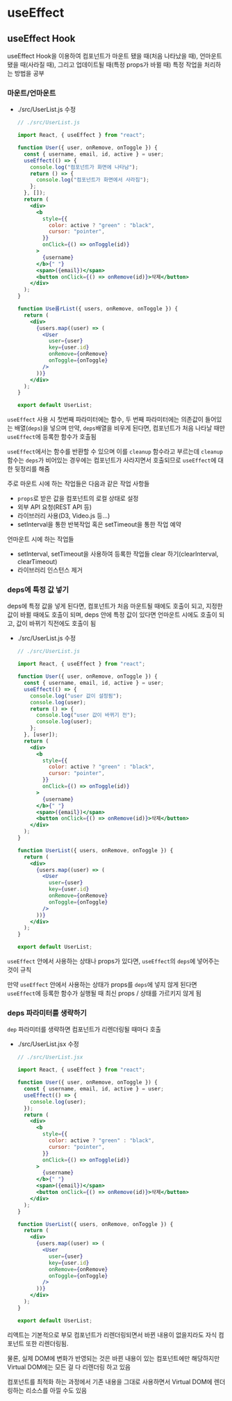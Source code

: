 # useEffect

## useEffect Hook

useEffect Hook을 이용하여 컴포넌트가 마운트 됐을 때(처음 나타났을 때), 언마운트 됐을 때(사라질 때), 그리고 업데이트될 때(특정 props가 바뀔 때) 특정 작업을 처리하는 방법을 공부

### 마운트/언마운트

+ ./src/UserList.js 수정

  ```jsx
  // ./src/UserList.js
  
  import React, { useEffect } from "react";
  
  function User({ user, onRemove, onToggle }) {
    const { username, email, id, active } = user;
    useEffect(() => {
      console.log("컴포넌트가 화면에 나타남");
      return () => {
        console.log("컴포넌트가 화면에서 사라짐");
      };
    }, []);
    return (
      <div>
        <b
          style={{
            color: active ? "green" : "black",
            cursor: "pointer",
          }}
          onClick={() => onToggle(id)}
        >
          {username}
        </b>{" "}
        <span>({email})</span>
        <button onClick={() => onRemove(id)}>삭제</button>
      </div>
    );
  }
  
  function Use름rList({ users, onRemove, onToggle }) {
    return (
      <div>
        {users.map((user) => (
          <User
            user={user}
            key={user.id}
            onRemove={onRemove}
            onToggle={onToggle}
          />
        ))}
      </div>
    );
  }
  
  export default UserList;
  ```

`useEffect` 사용 시 첫번째 파라미터에는 함수, 두 번째 파라미터에는 의존값이 들어있는 배열(`deps`)을 넣으며 만약, `deps`배열을 비우게 된다면, 컴포넌트가 처음 나타날 때만 `useEffect`에 등록한 함수가 호출됨

`useEffect`에서는 함수를 반환할 수 있으며 이를 `cleanup` 함수라고 부르는데 `cleanup` 함수는 `deps`가 비어있는 경우에는 컴포넌트가 사라지면서 호출되므로 `useEffect`에 대한 뒷정리를 해줌

주로 마운트 시에 하는 작업들은 다음과 같은 작업 사항들

+ `props`로 받은 값을 컴포넌트의 로컬 상태로 설정
+ 외부 API 요청(REST API 등)
+ 라이브러리 사용(D3, Video.js 등...)
+ setInterval을 통한 반복작업 혹은 setTimeout을 통한 작업 예약

언마운트 시에 하는 작업들

+ setInterval, setTimeout을 사용하여 등록한 작업들 clear 하기(clearInterval, clearTimeout)
+ 라이브러리 인스턴스 제거

### deps에 특정 값 넣기

deps에 특정 값을 넣게 된다면, 컴포넌트가 처음 마운트될 때에도 호출이 되고, 지정한 값이 바뀔 때에도 호출이 되며, deps 안에 특정 값이 있다면 언마운트 시에도 호출이 되고, 값이 바뀌기 직전에도 호출이 됨

+ ./src/UserList.js 수정

  ```jsx
  // ./src/UserList.js
  
  import React, { useEffect } from "react";
  
  function User({ user, onRemove, onToggle }) {
    const { username, email, id, active } = user;
    useEffect(() => {
      console.log("user 값이 설정됨");
      console.log(user);
      return () => {
        console.log("user 값이 바뀌기 전");
        console.log(user);
      };
    }, [user]);
    return (
      <div>
        <b
          style={{
            color: active ? "green" : "black",
            cursor: "pointer",
          }}
          onClick={() => onToggle(id)}
        >
          {username}
        </b>{" "}
        <span>({email})</span>
        <button onClick={() => onRemove(id)}>삭제</button>
      </div>
    );
  }
  
  function UserList({ users, onRemove, onToggle }) {
    return (
      <div>
        {users.map((user) => (
          <User
            user={user}
            key={user.id}
            onRemove={onRemove}
            onToggle={onToggle}
          />
        ))}
      </div>
    );
  }
  
  export default UserList;
  ```

`useEffect` 안에서 사용하는 상태나 props가 있다면, `useEffect`의 `deps`에 넣어주는 것이 규칙

만약 `useEffect` 안에서 사용하는 상태가 props를 `deps`에 넣지 않게 된다면 `useEffect`에 등록한 함수가 실행될 때 최신 props / 상태를 가르키지 않게 됨

### deps 파라미터를 생략하기

`dep` 파라미터를 생략하면 컴포넌트가 리렌더링될 때마다 호출

+ ./src/UserList.jsx 수정

  ```jsx
  // ./src/UserList.jsx
  
  import React, { useEffect } from "react";
  
  function User({ user, onRemove, onToggle }) {
    const { username, email, id, active } = user;
    useEffect(() => {
      console.log(user);
    });
    return (
      <div>
        <b
          style={{
            color: active ? "green" : "black",
            cursor: "pointer",
          }}
          onClick={() => onToggle(id)}
        >
          {username}
        </b>{" "}
        <span>({email})</span>
        <button onClick={() => onRemove(id)}>삭제</button>
      </div>
    );
  }
  
  function UserList({ users, onRemove, onToggle }) {
    return (
      <div>
        {users.map((user) => (
          <User
            user={user}
            key={user.id}
            onRemove={onRemove}
            onToggle={onToggle}
          />
        ))}
      </div>
    );
  }
  
  export default UserList;
  ```

리액트는 기본적으로 부모 컴포넌트가 리렌더링되면서 바뀐 내용이 없을지라도 자식 컴포넌트 또한 리렌더링됨. 

물론, 실제 DOM에 변화가 반영되는 것은 바뀐 내용이 있는 컴포넌트에만 해당하지만 Virtual DOM에는 모든 걸 다 리렌더링 하고 있음

컴포넌트를 최적화 하는 과정에서 기존 내용을 그대로 사용하면서 Virtual DOM에 렌더링하는 리소스를 아낄 수도 있음